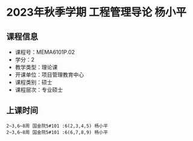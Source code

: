 # 2023年秋季学期 工程管理导论 杨小平






## 课程信息

- 课程号：MEMA6101P.02
- 学分：2
- 教学类型：理论课
- 开课单位：项目管理教育中心
- 课程类别：硕士
- 课程层次：专业硕士

## 上课时间

```
2~3,6~8周 国金院5#101 :6(2,3,4,5) 杨小平
2~3,6~8周 国金院5#101 :6(6,7,8,9) 杨小平
```

